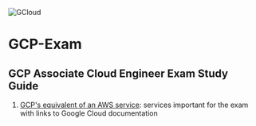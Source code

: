 ![GCloud](image.png)
# GCP-Exam
## GCP Associate Cloud Engineer Exam Study Guide

1. [GCP's equivalent of an AWS service](https://github.com/karolinarb/GCP-Exam/blob/main/gcp-vs-aws.md): services important for the exam with links to Google Cloud documentation
